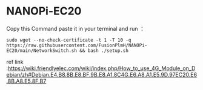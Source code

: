 # NANOPi-EC20

Copy this Command paste it in your terminal and run ：</br>
```
sudo wget --no-check-certificate -t 1 -T 10 -q https://raw.githubusercontent.com/FusionPlmH/NANOPi-EC20/main/NetworkSwitch.sh && bash ./setup.sh
```
ref link :https://wiki.friendlyelec.com/wiki/index.php/How_to_use_4G_Module_on_Debian/zh#Debian.E4.B8.8B.E8.BF.9B.E8.A1.8C4G.E6.A8.A1.E5.9D.97EC20.E6.8B.A8.E5.8F.B7
